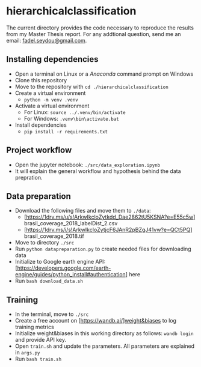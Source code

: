 # hierarchicalclassification
The current directory provides the code necessary to reproduce the results from my Master Thesis report.
For any addtional question, send me an email: fadel.seydou@gmail.com.

## Installing dependencies
- Open a terminal on Linux or a _Anaconda_ command prompt on Windows
- Clone this repository
- Move to the repository with ```cd ./hierarchicalclassification```
- Create a virtual environment
    - ```python -m venv .venv```
- Activate a virtual environment 
    - For Linux: ```source ../.venv/bin/activate```
    - For Windows: ```.venv\bin\activate.bat```
- Install dependencies
    - ```pip install -r requirements.txt```

## Project workflow
- Open the jupyter notebook: ```./src/data_exploration.ipynb```
- It will explain the general workflow and hypothesis behind the data prepration.

## Data preparation
- Download the following files and move them to ```./data```:
    - [https://1drv.ms/u/s!ArkwIkcloZytkdd_Dae2862tU5KSNA?e=E55c5w] brasil_coverage_2018_labelDist_2.csv
    - [https://1drv.ms/i/s!ArkwIkcloZytjcF6JAnR2pBZgJ41vw?e=QCt5PQ] brasil_coverage_2018.tif
- Move to directory ```./src```
- Run ```python datapreparation.py``` to create needed files for downloading data
- Initialize to Google earth engine API: [https://developers.google.com/earth-engine/guides/python_install#authentication] here
- Run ```bash download_data.sh```

## Training
- In the terminal, move to ```./src```
- Create a free account on [https://wandb.ai/]weight&biases to log training metrics
- Initialize weight&biases in this working directory as follows: ```wandb login``` and provide API key.
- Open ```train.sh``` and update the parameters. All parameters are explained in ```args.py```
- Run ```bash train.sh```